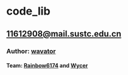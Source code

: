 # code_lib
## 11612908@mail.sustc.edu.cn
### Author: [wavator](http://codeforces.com/profile/Wavator)
#### Team: [Rainbow6174](http://codeforces.com/profile/Rainbow6174) and [Wycer](http://codeforces.com/profile/Wycer)
